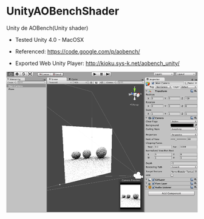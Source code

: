 UnityAOBenchShader
==================

Unity de AOBench(Unity shader)

* Tested Unity 4.0 - MacOSX
* Referenced: https://code.google.com/p/aobench/

* Exported Web Unity Player: http://kioku.sys-k.net/aobench_unity/

![Screenshot](screenshot.png)